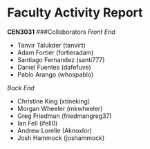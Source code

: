 Faculty Activity Report
================================
**CEN3031**
###Collaborators
*Front End*
   - Tanvir Talukder (tanvirt) 
   - Adam Fortier (fortieradam)
   - Santiago Fernandez (santi777)
   - Daniel Fuentes (dafefuve)
   - Pablo Arango (whospablo)

*Back End*
   - Christine King (xtineking)
   - Morgan Wheeler (mkwheeler) 
   - Greg Friedman (friedmangreg37)
   - Ian Fell (ifell0)
   - Andrew Lorelle (Aknoxlor)
   - Josh Hammock (joshammock)

